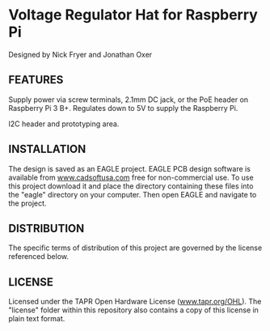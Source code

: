 Voltage Regulator Hat for Raspberry Pi
=======================================
Designed by Nick Fryer and Jonathan Oxer

FEATURES
--------

Supply power via screw terminals, 2.1mm DC jack, or the PoE header on
Raspberry Pi 3 B+. Regulates down to 5V to supply the Raspberry Pi.

I2C header and prototyping area.

INSTALLATION
------------
The design is saved as an EAGLE project. EAGLE PCB design software is
available from www.cadsoftusa.com free for non-commercial use. To use
this project download it and place the directory containing these files
into the "eagle" directory on your computer. Then open EAGLE and
navigate to the project.


DISTRIBUTION
------------
The specific terms of distribution of this project are governed by the
license referenced below.


LICENSE
-------
Licensed under the TAPR Open Hardware License (www.tapr.org/OHL).
The "license" folder within this repository also contains a copy of
this license in plain text format.
